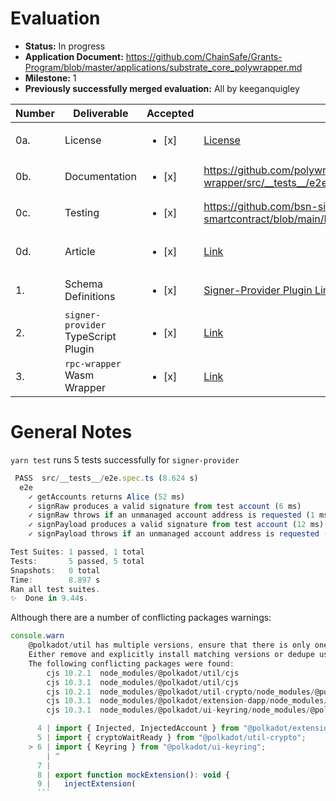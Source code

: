 # Evaluation

- **Status:** In progress
- **Application Document:** https://github.com/ChainSafe/Grants-Program/blob/master/applications/substrate_core_polywrapper.md
- **Milestone:** 1
- **Previously successfully merged evaluation:** All by keeganquigley


| Number | Deliverable   | Accepted | Link                                                                                 | Notes |
|--------|---------------|----------|----------------------------------------------------------------------------|-------|
| 0a.    | License   | <ul><li>[x] </li></ul> | [License](https://github.com/polywrap/integrations/blob/main/protocol/substrate/rpc-wrapper/LICENSE.md)            |       |
| 0b.    | Documentation       | <ul><li>[x] </li></ul> | https://github.com/polywrap/integrations/blob/main/protocol/substrate/rpc-wrapper/src/__tests__/e2e.spec.ts                      | Looks good.   |
| 0c.    | Testing      | <ul><li>[x] </li></ul> | https://github.com/bsn-si/rubeus-smartcontract/blob/main/README.md#how-to | Looks good. |
| 0d.    | Article         | <ul><li>[x] </li></ul> | [Link](https://docs.google.com/document/d/1G7l0sgyEI_X9ucnEkJMUcD_bYo-FeCm9Ot_ETR7giiM/edit#heading=h.uzkbekb348bf)            | See notes below.      |
| 1.     | Schema Definitions | <ul><li>[x] </li></ul> | [Signer-Provider Plugin Link](https://github.com/polywrap/integrations/blob/main/protocol/substrate/signer-provider-js/src/schema.graphql), [RPC Wrapper Link](https://github.com/polywrap/integrations/blob/main/protocol/substrate/rpc-wrapper/schema.graphql) | Looks good.      |
| 2.     | `signer-provider` TypeScript Plugin | <ul><li>[x] </li></ul> | [Link](https://github.com/polywrap/integrations/tree/main/protocol/substrate/signer-provider-js)
| 3.     | `rpc-wrapper` Wasm Wrapper | <ul><li>[x] </li></ul> | [Link](https://github.com/polywrap/integrations/tree/main/protocol/substrate/rpc-wrapper)

# General Notes

`yarn test` runs 5 tests successfully for `signer-provider`

```js
 PASS  src/__tests__/e2e.spec.ts (8.624 s)
  e2e
    ✓ getAccounts returns Alice (52 ms)
    ✓ signRaw produces a valid signature from test account (6 ms)
    ✓ signRaw throws if an unmanaged account address is requested (1 ms)
    ✓ signPayload produces a valid signature from test account (12 ms)
    ✓ signPayload throws if an unmanaged account address is requested (1 ms)

Test Suites: 1 passed, 1 total
Tests:       5 passed, 5 total
Snapshots:   0 total
Time:        8.897 s
Ran all test suites.
✨  Done in 9.44s.
```
Although there are a number of conflicting packages warnings:
```js
console.warn
    @polkadot/util has multiple versions, ensure that there is only one installed.
    Either remove and explicitly install matching versions or dedupe using your package manager.
    The following conflicting packages were found:
    	cjs 10.2.1	node_modules/@polkadot/util/cjs
    	cjs 10.3.1	node_modules/@polkadot/util/cjs
    	cjs 10.2.1	node_modules/@polkadot/util-crypto/node_modules/@polkadot/wasm-crypto/node_modules/@polkadot/util/cjs
    	cjs 10.3.1	node_modules/@polkadot/extension-dapp/node_modules/@polkadot/util/cjs
    	cjs 10.3.1	node_modules/@polkadot/ui-keyring/node_modules/@polkadot/util/cjs

      4 | import { Injected, InjectedAccount } from "@polkadot/extension-inject/types";
      5 | import { cryptoWaitReady } from "@polkadot/util-crypto";
    > 6 | import { Keyring } from "@polkadot/ui-keyring";
        | ^
      7 |
      8 | export function mockExtension(): void {
      9 |   injectExtension(
      ```
      
      

